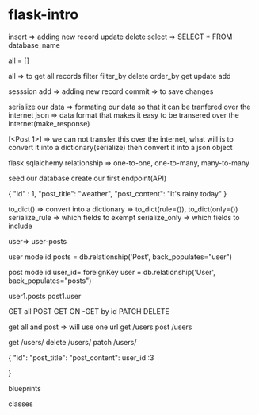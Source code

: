 # flask-intro
insert => adding new record update delete select => SELECT * FROM database_name

all = []

all => to get all records filter filter_by delete order_by get update add

sesssion add => adding new record commit => to save changes

serialize our data => formating our data so that it can be tranfered over the internet json => data format that makes it easy to be transered over the internet(make_response)

[<Post 1>] => we can not transfer this over the internet, what will is to convert it into a dictionary(serialize) then convert it into a json object

flask sqlalchemy relationship => one-to-one, one-to-many, many-to-many

seed our database create our first endpoint(API)

{ "id" : 1, "post_title": "weather", "post_content": "It's rainy today" }

to_dict() => convert into a dictionary => to_dict(rule=()), to_dict(only=()) serialize_rule => which fields to exempt serialize_only => which fields to include

user=> user-posts

user mode id posts = db.relationship('Post', back_populates="user")

post mode id user_id= foreignKey user = db.relationship('User', back_populates="posts")

user1.posts post1.user

GET all POST GET ON -GET by id PATCH DELETE

get all and post => will use one url get /users post /users

get /users/ delete /users/ patch /users/

{ "id": "post_title": "post_content": user_id :3

}

blueprints

classes

